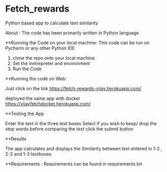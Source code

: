 # Fetch_rewards
Python based app to calculate text similarity

About : The code has been primarily written in Python language
 
**Running the Code on your local machine: This code can be run on Pycharm or any other Python IDE 

1) clone the repo onto your local machine.
2) Set the inetrepreter and environment 
3) Run the Code 

**Running the code on Web:

Just click on the link https://fetch-rewards-vijay.herokuapp.com/ 

deployed the same app with docker https://vijayfetchdocker.herokuapp.com/

**Testing the App

Enter the text in the three text boxes 
Select if you wish to keep/ drop the stop words before comparing the text
click the submit button

**Results

The app calculates and displays the Similarity between text entered in 1-2 , 2-3 and 1-3 textboxes 


**Requirements : Requirements can be found in requirements.txt


